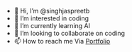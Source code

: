 - 👋 Hi, I’m @singhjaspreetb
- 👀 I’m interested in coding
- 🌱 I’m currently learning AI
- 💞️ I’m looking to collaborate on coding
- 📫 How to reach me Via 
<a href="https://singhjaspreetb.github.io/singhjaspreetb/">Portfolio</a>
<!---
singhjaspreetb/singhjaspreetb is a ✨ special ✨ repository because its `README.md` (this file) appears on your GitHub profile.
You can click the Preview link to take a look at your changes.
--->
